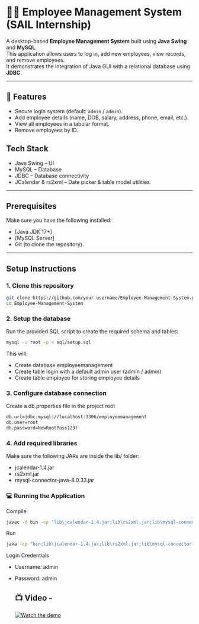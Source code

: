 # 🧑‍💼 Employee Management System (SAIL Internship)

A desktop-based **Employee Management System** built using **Java Swing** and **MySQL**.  
This application allows users to log in, add new employees, view records, and remove employees.  
It demonstrates the integration of Java GUI with a relational database using **JDBC**.

---

## 🚀 Features
- Secure login system (default: `admin` / `admin`).
- Add employee details (name, DOB, salary, address, phone, email, etc.).
- View all employees in a tabular format.
- Remove employees by ID.
## Tech Stack
- Java Swing – UI
- MySQL – Database
- JDBC – Database connectivity
- JCalendar & rs2xml – Date picker & table model utilities
---

## Prerequisites
Make sure you have the following installed:
- [Java JDK 17+]
- [MySQL Server]
- Git (to clone the repository).

---

## Setup Instructions

### 1. Clone this repository
```bash
git clone https://github.com/your-username/Employee-Management-System.git
cd Employee-Management-System
```
### 2. Setup the database
Run the provided SQL script to create the required schema and tables:
```bash
mysql -u root -p < sql/setup.sql
```
This will:
- Create database employeemanagement
- Create table login with a default admin user (admin / admin)
- Create table employee for storing employee details
### 3. Configure database connection
Create a db.properties file in the project root
```bash
db.url=jdbc:mysql://localhost:3306/employeemanagement
db.user=root
db.password=NewRootPass123!
```
### 4. Add required libraries
Make sure the following JARs are inside the lib/ folder:
- jcalendar-1.4.jar
- rs2xml.jar
- mysql-connector-java-8.0.33.jar
### 💻 Running the Application
Compile
```bash
javac -d bin -cp "lib\jcalendar-1.4.jar;lib\rs2xml.jar;lib\mysql-connector-j-8.0.33.jar" src\employee\management\system\*.java
```
Run
```bash
java -cp "bin;lib\jcalendar-1.4.jar;lib\rs2xml.jar;lib\mysql-connector-j-8.0.33.jar" employee.management.system.Login
```
Login Credentials
- Username: admin
- Password: admin

   ## 📺 Video -
  [![Watch the demo](https://img.youtube.com/vi/OZrUnsi4qHk/0.jpg)](https://youtu.be/OZrUnsi4qHk)

  


